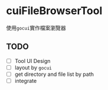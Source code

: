 # cuiFileBrowserTool

使用`gocui`實作檔案瀏覽器

## TODO

- [ ] Tool UI Design
- [ ] layout by `gocui`
- [ ] get directory and file list by path
- [ ] integrate
